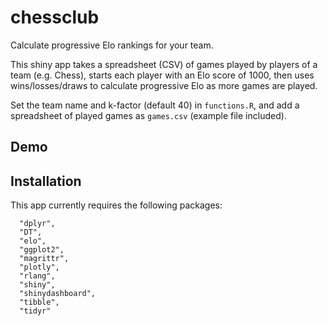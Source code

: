 
# chessclub

<!-- badges: start -->
<!-- badges: end -->

Calculate progressive Elo rankings for your team.

This shiny app takes a spreadsheet (CSV) of games played by players of a team (e.g. Chess), 
starts each player with an Elo score of 1000, then uses wins/losses/draws to calculate 
progressive Elo as more games are played.

Set the team name and k-factor (default 40) in `functions.R`, and add a
spreadsheet of played games as `games.csv` (example file included).

## Demo

[](images/01_allplayers.png)
[](images/02_individualplayers.png)
[](images/03_playmatrix.png)
[](images/04_winmatrix.png)
[](images/05_allgames.png)
[](images/06_upsets.png)

## Installation

This app currently requires the following packages:

```
  "dplyr",
  "DT",
  "elo",
  "ggplot2",
  "magrittr",
  "plotly",
  "rlang",
  "shiny",
  "shinydashboard",
  "tibble",
  "tidyr"
```


